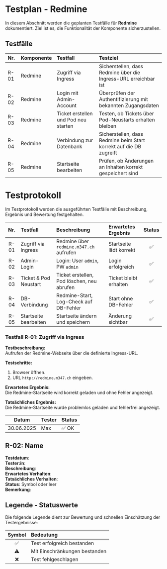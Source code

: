 # Testplan - Redmine
In diesem Abschnitt werden die geplanten Testfälle für **Redmine** dokumentiert. Ziel ist es, die Funktionalität der Komponente sicherzustellen.

## Testfälle
| Nr.  | Komponente | Testfall                           | Testziel                                                          |
| :--- | :--------- | :--------------------------------- | :---------------------------------------------------------------- |
| R-01 | Redmine    | Zugriff via Ingress                | Sicherstellen, dass Redmine über die Ingress-URL erreichbar ist   |
| R-02 | Redmine    | Login mit Admin-Account            | Überprüfen der Authentifizierung mit bekannten Zugangsdaten       |
| R-03 | Redmine    | Ticket erstellen und Pod neu starten| Testen, ob Tickets über Pod-Neustarts erhalten bleiben            |
| R-04 | Redmine    | Verbindung zur Datenbank           | Sicherstellen, dass Redmine beim Start korrekt auf die DB zugreift|
| R-05 | Redmine    | Startseite bearbeiten              | Prüfen, ob Änderungen an Inhalten korrekt gespeichert sind        |


# Testprotokoll
Im Testprotokoll werden die ausgeführten Testfälle mit Beschreibung, Ergebnis und Bewertung festgehalten.

| Nr. | Testfall                   | Beschreibung                                 | Erwartetes Ergebnis              | Status |
|:---:|:---------------------------|:---------------------------------------------|:---------------------------------|:------:|
| R-01| Zugriff via Ingress        | Redmine über `redmine.m347.ch` aufrufen      | Startseite lädt korrekt          |   ✅   |
| R-02| Admin-Login                | Login: User `admin`, PW `admin`           | Login erfolgreich                |   ✅   |
| R-03| Ticket & Pod Neustart      | Ticket erstellen, Pod löschen, neu abrufen   | Ticket bleibt erhalten           |   ✅   |
| R-04| DB-Verbindung              | Redmine-Start, Log-Check auf DB-Fehler       | Start ohne DB-Fehler             |   ✅   |
| R-05| Startseite bearbeiten      | Startseite ändern und speichern              | Änderung sichtbar                |   ✅   |

### Testfall R-01: Zugriff via Ingress

**Testbeschreibung:**  
Aufrufen der Redmine-Webseite über die definierte Ingress-URL.

**Testschritte:**  
1. Browser öffnen.
2. URL `http://redmine.m347.ch` eingeben.

**Erwartetes Ergebnis:**  
Die Redmine-Startseite wird korrekt geladen und ohne Fehler angezeigt.

**Tatsächliches Ergebnis:**  
Die Redmine-Startseite wurde problemlos geladen und fehlerfrei angezeigt.

| Datum       | Tester  | Status |
|-------------|---------|--------|
| 30.06.2025  | Max     | ✅ OK  |
  

## R-02: Name
**Testdatum**:  
**Tester:in**:  
**Beschreibung**:  
**Erwartetes Verhalten**:  
**Tatsächliches Verhalten**:  
**Status**: Symbol oder leer  
**Bemerkung**:  

## Legende - Statuswerte
Die folgende Legende dient zur Bewertung und schnellen Einschätzung der Testergebnisse:

| Symbol | Bedeutung |
| :-: | :-- |
| ✅ | Test erfolgreich bestanden |
| ⚠️ | Mit Einschränkungen bestanden |
| ❌ | Test fehlgeschlagen |
